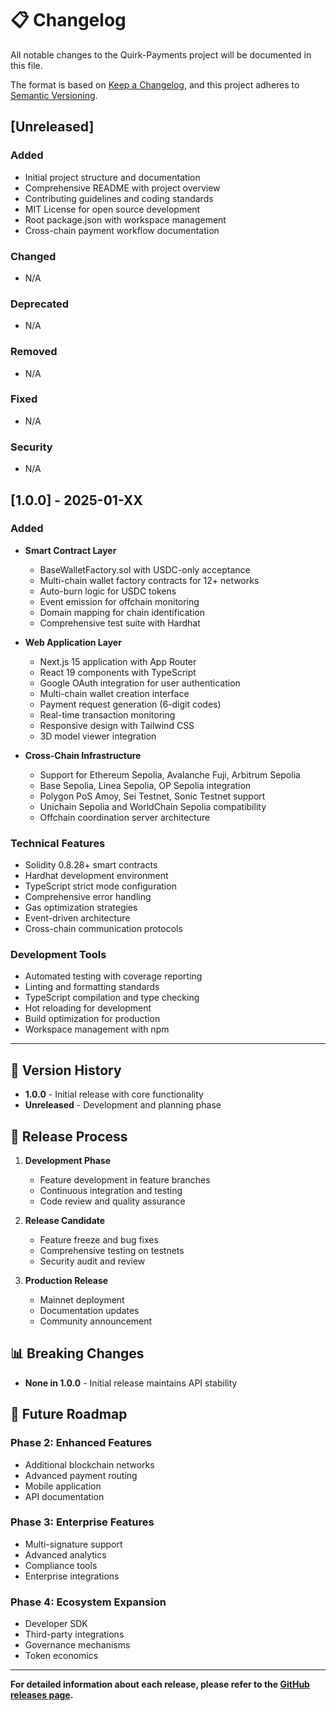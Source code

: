 # 📋 Changelog

All notable changes to the Quirk-Payments project will be documented in this file.

The format is based on [Keep a Changelog](https://keepachangelog.com/en/1.0.0/),
and this project adheres to [Semantic Versioning](https://semver.org/spec/v2.0.0.html).

## [Unreleased]

### Added
- Initial project structure and documentation
- Comprehensive README with project overview
- Contributing guidelines and coding standards
- MIT License for open source development
- Root package.json with workspace management
- Cross-chain payment workflow documentation

### Changed
- N/A

### Deprecated
- N/A

### Removed
- N/A

### Fixed
- N/A

### Security
- N/A

## [1.0.0] - 2025-01-XX

### Added
- **Smart Contract Layer**
  - BaseWalletFactory.sol with USDC-only acceptance
  - Multi-chain wallet factory contracts for 12+ networks
  - Auto-burn logic for USDC tokens
  - Event emission for offchain monitoring
  - Domain mapping for chain identification
  - Comprehensive test suite with Hardhat

- **Web Application Layer**
  - Next.js 15 application with App Router
  - React 19 components with TypeScript
  - Google OAuth integration for user authentication
  - Multi-chain wallet creation interface
  - Payment request generation (6-digit codes)
  - Real-time transaction monitoring
  - Responsive design with Tailwind CSS
  - 3D model viewer integration

- **Cross-Chain Infrastructure**
  - Support for Ethereum Sepolia, Avalanche Fuji, Arbitrum Sepolia
  - Base Sepolia, Linea Sepolia, OP Sepolia integration
  - Polygon PoS Amoy, Sei Testnet, Sonic Testnet support
  - Unichain Sepolia and WorldChain Sepolia compatibility
  - Offchain coordination server architecture

### Technical Features
- Solidity 0.8.28+ smart contracts
- Hardhat development environment
- TypeScript strict mode configuration
- Comprehensive error handling
- Gas optimization strategies
- Event-driven architecture
- Cross-chain communication protocols

### Development Tools
- Automated testing with coverage reporting
- Linting and formatting standards
- TypeScript compilation and type checking
- Hot reloading for development
- Build optimization for production
- Workspace management with npm

---

## 📝 **Version History**

- **1.0.0** - Initial release with core functionality
- **Unreleased** - Development and planning phase

## 🔄 **Release Process**

1. **Development Phase**
   - Feature development in feature branches
   - Continuous integration and testing
   - Code review and quality assurance

2. **Release Candidate**
   - Feature freeze and bug fixes
   - Comprehensive testing on testnets
   - Security audit and review

3. **Production Release**
   - Mainnet deployment
   - Documentation updates
   - Community announcement

## 📊 **Breaking Changes**

- **None in 1.0.0** - Initial release maintains API stability

## 🔮 **Future Roadmap**

### **Phase 2: Enhanced Features**
- Additional blockchain networks
- Advanced payment routing
- Mobile application
- API documentation

### **Phase 3: Enterprise Features**
- Multi-signature support
- Advanced analytics
- Compliance tools
- Enterprise integrations

### **Phase 4: Ecosystem Expansion**
- Developer SDK
- Third-party integrations
- Governance mechanisms
- Token economics

---

**For detailed information about each release, please refer to the [GitHub releases page](https://github.com/cadalt0/Quirk-Payments/releases).**
